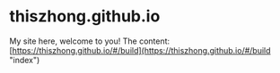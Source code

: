 # thiszhong.github.io
My site here, welcome to you!
The content: [https://thiszhong.github.io/#/build](https://thiszhong.github.io/#/build "index")
